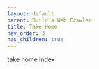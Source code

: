 ```yaml
---
layout: default
parent: Build a Web Crawler
title: Take Home
nav_order: 3
has_children: true
---
```


take home index